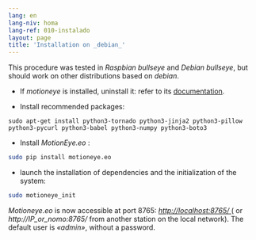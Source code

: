 ```yaml
---
lang: en
lang-niv: homa
lang-ref: 010-instalado
layout: page
title: 'Installation on _debian_'
---
```


This procedure was tested in   _Raspbian bullseye_   and   _Debian bullseye_, but should work on other distributions based on   _debian_.  

* If _motioneye_ is installed, uninstall it: refer to its [documentation](https://github.com/ccrisan/motioneye/wiki).  


* Install recommended packages:  



```
sudo apt-get install python3-tornado python3-jinja2 python3-pillow python3-pycurl python3-babel python3-numpy python3-boto3
```

* Install   _MotionEye.eo_ :  



```bash
sudo pip install motioneye.eo
```

* launch the installation of dependencies and the initialization of the system:  



```bash
sudo motioneye_init
```

_Motioneye.eo_ is now accessible at port 8765: [ _http://localhost:8765/_ ](http://localhost:8765/) ( or _http://IP_or_nomo:8765/_ from another station on the local network). The default user is _«admin»_, without a password.

